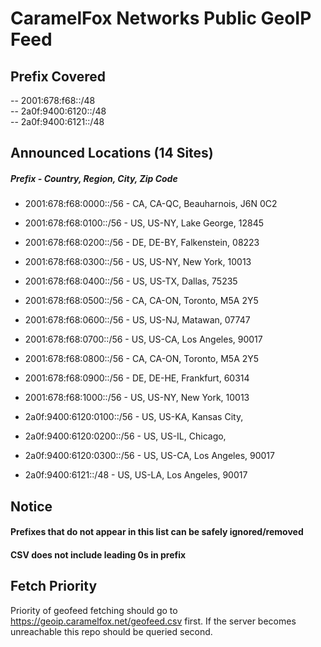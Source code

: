 # CaramelFox Networks Public GeoIP Feed  
## Prefix Covered  
-- 2001:678:f68::/48   
-- 2a0f:9400:6120::/48   
-- 2a0f:9400:6121::/48   
## Announced Locations (14 Sites)  
##### Prefix - Country, Region, City, Zip Code  
- 2001:678:f68:0000::/56 - CA, CA-QC, Beauharnois, J6N 0C2  
- 2001:678:f68:0100::/56 - US, US-NY, Lake George, 12845  
- 2001:678:f68:0200::/56 - DE, DE-BY, Falkenstein, 08223
- 2001:678:f68:0300::/56 - US, US-NY, New York, 10013  
- 2001:678:f68:0400::/56 - US, US-TX, Dallas, 75235
- 2001:678:f68:0500::/56 - CA, CA-ON, Toronto, M5A 2Y5
- 2001:678:f68:0600::/56 - US, US-NJ, Matawan, 07747  
- 2001:678:f68:0700::/56 - US, US-CA, Los Angeles, 90017  
- 2001:678:f68:0800::/56 - CA, CA-ON, Toronto, M5A 2Y5
- 2001:678:f68:0900::/56 - DE, DE-HE, Frankfurt, 60314
- 2001:678:f68:1000::/56 - US, US-NY, New York, 10013

- 2a0f:9400:6120:0100::/56 - US, US-KA, Kansas City,
- 2a0f:9400:6120:0200::/56 - US, US-IL, Chicago,
- 2a0f:9400:6120:0300::/56 - US, US-CA, Los Angeles, 90017

- 2a0f:9400:6121::/48 - US, US-LA, Los Angeles, 90017

## Notice  
#### Prefixes that do not appear in this list can be safely ignored/removed
#### CSV does not include leading 0s in prefix 

## Fetch Priority
Priority of geofeed fetching should go to https://geoip.caramelfox.net/geofeed.csv first. If the server becomes unreachable this repo should be queried second. 
